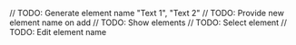 // TODO: Generate element name "Text 1", "Text 2"
// TODO: Provide new element name on add
// TODO: Show elements
// TODO: Select element
// TODO: Edit element name
